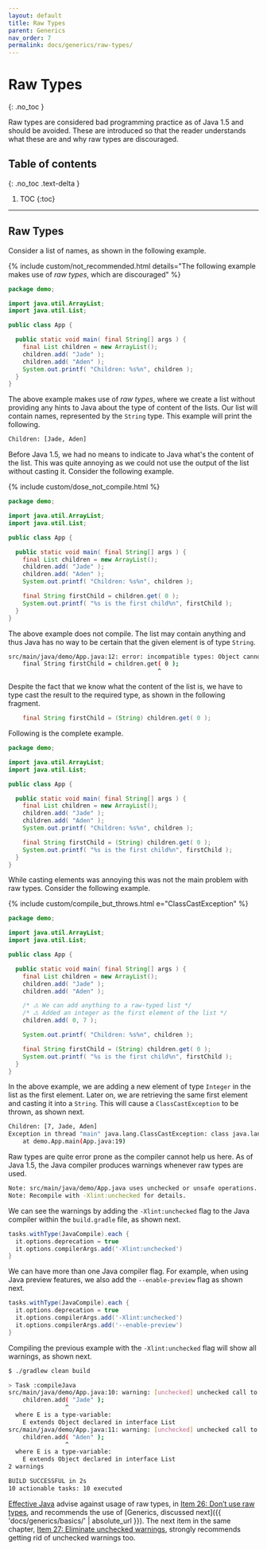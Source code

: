 ```yaml
---
layout: default
title: Raw Types
parent: Generics
nav_order: 7
permalink: docs/generics/raw-types/
---
```


# Raw Types
{: .no_toc }

Raw types are considered bad programming practice as of Java 1.5 and should be avoided.  These are introduced so that the reader understands what these are and why raw types are discouraged.

## Table of contents
{: .no_toc .text-delta }

1. TOC
{:toc}

---

## Raw Types

Consider a list of names, as shown in the following example.

{% include custom/not_recommended.html details="The following example makes use of <em>raw types</em>, which are discouraged" %}

```java
package demo;

import java.util.ArrayList;
import java.util.List;

public class App {

  public static void main( final String[] args ) {
    final List children = new ArrayList();
    children.add( "Jade" );
    children.add( "Aden" );
    System.out.printf( "Children: %s%n", children );
  }
}
```

The above example makes use of _raw types_, where we create a list without providing any hints to Java about the type of content of the lists.  Our list will contain names, represented by the `String` type.  This example will print the following.

```bash
Children: [Jade, Aden]
```

Before Java 1.5, we had no means to indicate to Java what's the content of the list.  This was quite annoying as we could not use the output of the list without casting it.  Consider the following example.

{% include custom/dose_not_compile.html %}

```java
package demo;

import java.util.ArrayList;
import java.util.List;

public class App {

  public static void main( final String[] args ) {
    final List children = new ArrayList();
    children.add( "Jade" );
    children.add( "Aden" );
    System.out.printf( "Children: %s%n", children );

    final String firstChild = children.get( 0 );
    System.out.printf( "%s is the first child%n", firstChild );
  }
}
```

The above example does not compile.  The list may contain anything and thus Java has no way to be certain that the given element is of type `String`.

```bash
src/main/java/demo/App.java:12: error: incompatible types: Object cannot be converted to String
    final String firstChild = children.get( 0 );
                                          ^
```

Despite the fact that we know what the content of the list is, we have to type cast the result to the required type, as shown in the following fragment.

```java
    final String firstChild = (String) children.get( 0 );
```

Following is the complete example.

```java
package demo;

import java.util.ArrayList;
import java.util.List;

public class App {

  public static void main( final String[] args ) {
    final List children = new ArrayList();
    children.add( "Jade" );
    children.add( "Aden" );
    System.out.printf( "Children: %s%n", children );

    final String firstChild = (String) children.get( 0 );
    System.out.printf( "%s is the first child%n", firstChild );
  }
}
```

While casting elements was annoying this was not the main problem with raw types.  Consider the following example.

{% include custom/compile_but_throws.html e="ClassCastException" %}

```java
package demo;

import java.util.ArrayList;
import java.util.List;

public class App {

  public static void main( final String[] args ) {
    final List children = new ArrayList();
    children.add( "Jade" );
    children.add( "Aden" );

    /* ⚠️ We can add anything to a raw-typed list */
    /* ⚠️ Added an integer as the first element of the list */
    children.add( 0, 7 );

    System.out.printf( "Children: %s%n", children );

    final String firstChild = (String) children.get( 0 );
    System.out.printf( "%s is the first child%n", firstChild );
  }
}
```

In the above example, we are adding a new element of type `Integer` in the list as the first element.  Later on, we are retrieving the same first element and casting it into a `String`.  This will cause a `ClassCastException` to be thrown, as shown next.

```bash
Children: [7, Jade, Aden]
Exception in thread "main" java.lang.ClassCastException: class java.lang.Integer cannot be cast to class java.lang.String (java.lang.Integer and java.lang.String are in module java.base of loader 'bootstrap')
	at demo.App.main(App.java:19)
```

Raw types are quite error prone as the compiler cannot help us here.  As of Java 1.5, the Java compiler produces warnings whenever raw types are used.

```bash
Note: src/main/java/demo/App.java uses unchecked or unsafe operations.
Note: Recompile with -Xlint:unchecked for details.
```

We can see the warnings by adding the `-Xlint:unchecked` flag to the Java compiler within the `build.gradle` file, as shown next.

```groovy
tasks.withType(JavaCompile).each {
  it.options.deprecation = true
  it.options.compilerArgs.add('-Xlint:unchecked')
}
```

We can have more than one Java compiler flag.  For example, when using Java preview features, we also add the `--enable-preview` flag as shown next.

```groovy
tasks.withType(JavaCompile).each {
  it.options.deprecation = true
  it.options.compilerArgs.add('-Xlint:unchecked')
  it.options.compilerArgs.add('--enable-preview')
}
```

Compiling the previous example with the `-Xlint:unchecked` flag will show all warnings, as shown next.

```bash
$ ./gradlew clean build

> Task :compileJava
src/main/java/demo/App.java:10: warning: [unchecked] unchecked call to add(E) as a member of the raw type List
    children.add( "Jade" );
                ^
  where E is a type-variable:
    E extends Object declared in interface List
src/main/java/demo/App.java:11: warning: [unchecked] unchecked call to add(E) as a member of the raw type List
    children.add( "Aden" );
                ^
  where E is a type-variable:
    E extends Object declared in interface List
2 warnings

BUILD SUCCESSFUL in 2s
10 actionable tasks: 10 executed
```

[Effective Java](https://learning.oreilly.com/library/view/effective-java-3rd/9780134686097) advise against usage of raw types, in [Item 26: Don’t use raw types](https://learning.oreilly.com/library/view/effective-java-3rd/9780134686097/ch5.xhtml#lev26), and recommends the use of [Generics, discussed next]({{ 'docs/generics/basics/' | absolute_url }}).  The next item in the same chapter, [Item 27: Eliminate unchecked warnings](https://learning.oreilly.com/library/view/effective-java-3rd/9780134686097/ch5.xhtml#lev27), strongly recommends getting rid of unchecked warnings too.
